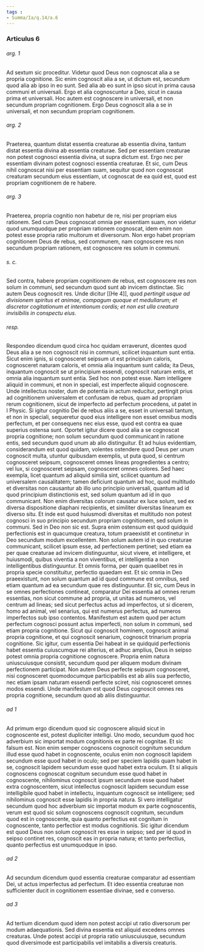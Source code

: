 ```yaml
---
tags : 
- Summa/Ia/q.14/a.6
---
```


### Articulus 6

###### arg. 1
Ad sextum sic proceditur. Videtur quod Deus non cognoscat alia a se propria cognitione. Sic enim cognoscit alia a se, ut dictum est, secundum quod alia ab ipso in eo sunt. Sed alia ab eo sunt in ipso sicut in prima causa communi et universali. Ergo et alia cognoscuntur a Deo, sicut in causa prima et universali. Hoc autem est cognoscere in universali, et non secundum propriam cognitionem. Ergo Deus cognoscit alia a se in universali, et non secundum propriam cognitionem.

###### arg. 2
Praeterea, quantum distat essentia creaturae ab essentia divina, tantum distat essentia divina ab essentia creaturae. Sed per essentiam creaturae non potest cognosci essentia divina, ut supra dictum est. Ergo nec per essentiam divinam potest cognosci essentia creaturae. Et sic, cum Deus nihil cognoscat nisi per essentiam suam, sequitur quod non cognoscat creaturam secundum eius essentiam, ut cognoscat de ea quid est, quod est propriam cognitionem de re habere.

###### arg. 3
Praeterea, propria cognitio non habetur de re, nisi per propriam eius rationem. Sed cum Deus cognoscat omnia per essentiam suam, non videtur quod unumquodque per propriam rationem cognoscat, idem enim non potest esse propria ratio multorum et diversorum. Non ergo habet propriam cognitionem Deus de rebus, sed communem, nam cognoscere res non secundum propriam rationem, est cognoscere res solum in communi.

###### s. c.
Sed contra, habere propriam cognitionem de rebus, est cognoscere res non solum in communi, sed secundum quod sunt ab invicem distinctae. Sic autem Deus cognoscit res. Unde dicitur [[He 4]], quod *pertingit usque ad divisionem spiritus et animae, compagum quoque et medullarum; et discretor cogitationum et intentionum cordis; et non est ulla creatura invisibilis in conspectu eius*.

###### resp.
Respondeo dicendum quod circa hoc quidam erraverunt, dicentes quod Deus alia a se non cognoscit nisi in communi, scilicet inquantum sunt entia. Sicut enim ignis, si cognosceret seipsum ut est principium caloris, cognosceret naturam caloris, et omnia alia inquantum sunt calida; ita Deus, inquantum cognoscit se ut principium essendi, cognoscit naturam entis, et omnia alia inquantum sunt entia. Sed hoc non potest esse. Nam intelligere aliquid in communi, et non in speciali, est imperfecte aliquid cognoscere. Unde intellectus noster, dum de potentia in actum reducitur, pertingit prius ad cognitionem universalem et confusam de rebus, quam ad propriam rerum cognitionem, sicut de imperfecto ad perfectum procedens, ut patet in I Physic. Si igitur cognitio Dei de rebus aliis a se, esset in universali tantum, et non in speciali, sequeretur quod eius intelligere non esset omnibus modis perfectum, et per consequens nec eius esse, quod est contra ea quae superius ostensa sunt. Oportet igitur dicere quod alia a se cognoscat propria cognitione; non solum secundum quod communicant in ratione entis, sed secundum quod unum ab alio distinguitur. Et ad huius evidentiam, considerandum est quod quidam, volentes ostendere quod Deus per unum cognoscit multa, utuntur quibusdam exemplis, ut puta quod, si centrum cognosceret seipsum, cognosceret omnes lineas progredientes a centro; vel lux, si cognosceret seipsam, cognosceret omnes colores. Sed haec exempla, licet quantum ad aliquid similia sint, scilicet quantum ad universalem causalitatem; tamen deficiunt quantum ad hoc, quod multitudo et diversitas non causantur ab illo uno principio universali, quantum ad id quod principium distinctionis est, sed solum quantum ad id in quo communicant. Non enim diversitas colorum causatur ex luce solum, sed ex diversa dispositione diaphani recipientis, et similiter diversitas linearum ex diverso situ. Et inde est quod huiusmodi diversitas et multitudo non potest cognosci in suo principio secundum propriam cognitionem, sed solum in communi. Sed in Deo non sic est. Supra enim ostensum est quod quidquid perfectionis est in quacumque creatura, totum praeexistit et continetur in Deo secundum modum excellentem. Non solum autem id in quo creaturae communicant, scilicet ipsum esse, ad perfectionem pertinet; sed etiam ea per quae creaturae ad invicem distinguuntur, sicut vivere, et intelligere, et huiusmodi, quibus viventia a non viventibus, et intelligentia a non intelligentibus distinguuntur. Et omnis forma, per quam quaelibet res in propria specie constituitur, perfectio quaedam est. Et sic omnia in Deo praeexistunt, non solum quantum ad id quod commune est omnibus, sed etiam quantum ad ea secundum quae res distinguuntur. Et sic, cum Deus in se omnes perfectiones contineat, comparatur Dei essentia ad omnes rerum essentias, non sicut commune ad propria, ut unitas ad numeros, vel centrum ad lineas; sed sicut perfectus actus ad imperfectos, ut si dicerem, homo ad animal, vel senarius, qui est numerus perfectus, ad numeros imperfectos sub ipso contentos. Manifestum est autem quod per actum perfectum cognosci possunt actus imperfecti, non solum in communi, sed etiam propria cognitione. Sicut qui cognoscit hominem, cognoscit animal propria cognitione, et qui cognoscit senarium, cognoscit trinarium propria cognitione. Sic igitur, cum essentia Dei habeat in se quidquid perfectionis habet essentia cuiuscumque rei alterius, et adhuc amplius, Deus in seipso potest omnia propria cognitione cognoscere. Propria enim natura uniuscuiusque consistit, secundum quod per aliquem modum divinam perfectionem participat. Non autem Deus perfecte seipsum cognosceret, nisi cognosceret quomodocumque participabilis est ab aliis sua perfectio, nec etiam ipsam naturam essendi perfecte sciret, nisi cognosceret omnes modos essendi. Unde manifestum est quod Deus cognoscit omnes res propria cognitione, secundum quod ab aliis distinguuntur.

###### ad 1
Ad primum ergo dicendum quod sic cognoscere aliquid sicut in cognoscente est, potest dupliciter intelligi. Uno modo, secundum quod hoc adverbium sic importat modum cognitionis ex parte rei cognitae. Et sic falsum est. Non enim semper cognoscens cognoscit cognitum secundum illud esse quod habet in cognoscente, oculus enim non cognoscit lapidem secundum esse quod habet in oculo; sed per speciem lapidis quam habet in se, cognoscit lapidem secundum esse quod habet extra oculum. Et si aliquis cognoscens cognoscat cognitum secundum esse quod habet in cognoscente, nihilominus cognoscit ipsum secundum esse quod habet extra cognoscentem, sicut intellectus cognoscit lapidem secundum esse intelligibile quod habet in intellectu, inquantum cognoscit se intelligere; sed nihilominus cognoscit esse lapidis in propria natura. Si vero intelligatur secundum quod hoc adverbium sic importat modum ex parte cognoscentis, verum est quod sic solum cognoscens cognoscit cognitum, secundum quod est in cognoscente, quia quanto perfectius est cognitum in cognoscente, tanto perfectior est modus cognitionis. Sic igitur dicendum est quod Deus non solum cognoscit res esse in seipso; sed per id quod in seipso continet res, cognoscit eas in propria natura; et tanto perfectius, quanto perfectius est unumquodque in ipso.

###### ad 2
Ad secundum dicendum quod essentia creaturae comparatur ad essentiam Dei, ut actus imperfectus ad perfectum. Et ideo essentia creaturae non sufficienter ducit in cognitionem essentiae divinae, sed e converso.

###### ad 3
Ad tertium dicendum quod idem non potest accipi ut ratio diversorum per modum adaequationis. Sed divina essentia est aliquid excedens omnes creaturas. Unde potest accipi ut propria ratio uniuscuiusque, secundum quod diversimode est participabilis vel imitabilis a diversis creaturis.

